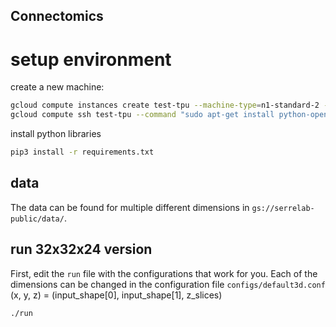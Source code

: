 ## Connectomics

# setup environment
create a new machine: 
```bash
gcloud compute instances create test-tpu --machine-type=n1-standard-2 --image-project=ml-images --image-family=tf-1-9 --scopes=cloud-platform
gcloud compute ssh test-tpu --command "sudo apt-get install python-opencv libsm6"
```

install python libraries
```bash
pip3 install -r requirements.txt
```

## data
The data can be found for multiple different dimensions in `gs://serrelab-public/data/`.

## run 32x32x24 version
First, edit the `run` file with the configurations that work for you.
Each of the dimensions can be changed in the configuration file `configs/default3d.conf`
(x, y, z) = (input_shape[0], input_shape[1], z_slices)
```bash
./run
```
